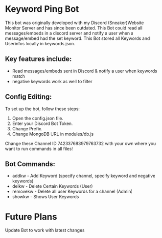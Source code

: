 # Keyword Ping Bot

This bot was originally developed with my Discord (Sneaker)Website Monitor Server and has since been outdated. This Bot could read all messages/embeds in a discord server and notify a user when a message/embed had the set keyword. This Bot stored all Keywords and Userinfos locally in keywords.json.


## Key features include:

- Read messages/embeds sent in Discord & notify a user when keywords match
- negative keywords work as well to filter  


## Config Editing:

To set up the bot, follow these steps:

1. Open the config.json file.
2. Enter your Discord Bot Token.
3. Change Prefix.
4. Change MongoDB URL in modules/db.js

Change these Channel ID 742337683979763732 with your own where you want to run commands in all files!


## Bot Commands:

- addkw - Add Keyword (specify channel, specify keyword and negative keywords)
- delkw - Delete Certain Keywords (User)
- removekw - Delete all user Keywords for a channel (Admin)
- showkw - Shows User Keywords

# Future Plans

Update Bot to work with latest changes
